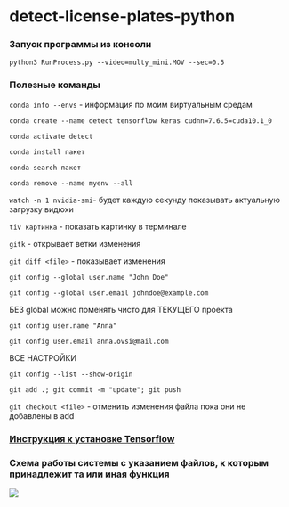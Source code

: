 # detect-license-plates-python

### Запуск программы из консоли

`python3 RunProcess.py --video=multy_mini.MOV --sec=0.5`

### Полезные команды  

`conda info --envs` - информация по моим виртуальным средам

`conda create --name detect tensorflow keras cudnn=7.6.5=cuda10.1_0`

`conda activate detect`

`conda install пакет`

`conda search пакет`

`conda remove --name myenv --all`

`watch -n 1 nvidia-smi`- будет каждую секунду показывать актуальную загрузку видюхи

`tiv картинка` - показать картинку в терминале

`gitk` - открывает ветки изменения

`git diff <file>` - показывает изменения

`git config --global user.name "John Doe"`

`git config --global user.email johndoe@example.com`

БЕЗ global можно поменять чисто для ТЕКУЩЕГО проекта

`git config user.name "Anna"`

`git config user.email anna.ovsi@mail.com`

ВСЕ НАСТРОЙКИ

`git config --list --show-origin`

`git add .; git commit -m "update"; git push`

`git checkout <file>` - отменить изменения файла пока они не добавлены в add


### [Инструкция к установке Tensorflow](tensorflow.org/install/pip "Установка Tensorflow")

### Схема работы системы с указанием файлов, к которым принадлежит та или иная функция
![](https://psv4.userapi.com/c856320/u92558681/docs/d8/ee9d7d85596b/Copy_of_Rabochaya_UML_1.png?extra=bR9qblSJH5TAfs3r83yjrPovW5Ka0TQLh6YhncdejFaNcM08-uN5j3IPfPeecyF5b9e7WhxSkululdiPPYhewoiNZNyCsot1NwCG0bGiKoBffnRsn-S4pVgUbOnHzpD7z_QZ62LocKZv0Ez2ov_UHUQ)
